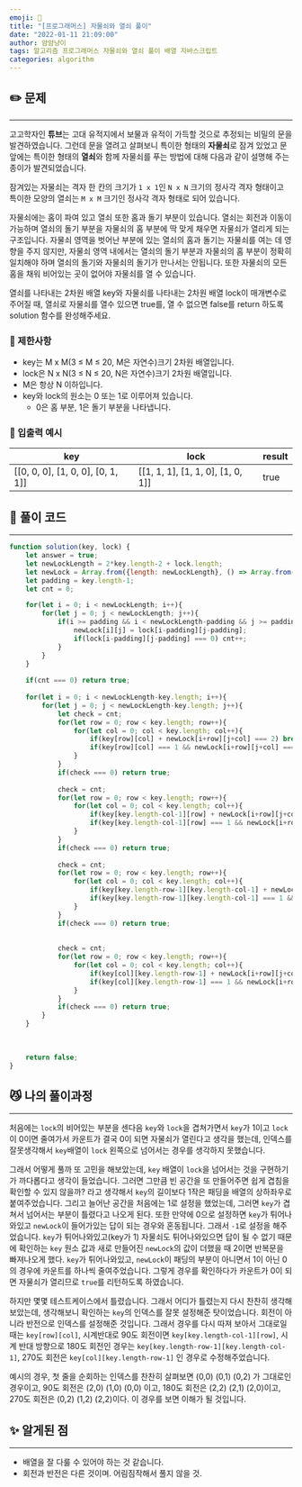 ```yaml
---
emoji: 🔐
title: "[프로그래머스] 자물쇠와 열쇠 풀이"
date: "2022-01-11 21:09:00"
author: 얌얌냥이
tags: 알고리즘 프로그래머스 자물쇠와 열쇠 풀이 배열 자바스크립트 
categories: algorithm
---
```



## **✏️** 문제
---
고고학자인 **튜브**는 고대 유적지에서 보물과 유적이 가득할 것으로 추정되는 비밀의 문을 발견하였습니다. 그런데 문을 열려고 살펴보니 특이한 형태의 **자물쇠**로 잠겨 있었고 문 앞에는 특이한 형태의 **열쇠**와 함께 자물쇠를 푸는 방법에 대해 다음과 같이 설명해 주는 종이가 발견되었습니다.

잠겨있는 자물쇠는 격자 한 칸의 크기가 `1 x 1`인 `N x N` 크기의 정사각 격자 형태이고 특이한 모양의 열쇠는 `M x M` 크기인 정사각 격자 형태로 되어 있습니다.

자물쇠에는 홈이 파여 있고 열쇠 또한 홈과 돌기 부분이 있습니다. 열쇠는 회전과 이동이 가능하며 열쇠의 돌기 부분을 자물쇠의 홈 부분에 딱 맞게 채우면 자물쇠가 열리게 되는 구조입니다. 자물쇠 영역을 벗어난 부분에 있는 열쇠의 홈과 돌기는 자물쇠를 여는 데 영향을 주지 않지만, 자물쇠 영역 내에서는 열쇠의 돌기 부분과 자물쇠의 홈 부분이 정확히 일치해야 하며 열쇠의 돌기와 자물쇠의 돌기가 만나서는 안됩니다. 또한 자물쇠의 모든 홈을 채워 비어있는 곳이 없어야 자물쇠를 열 수 있습니다.

열쇠를 나타내는 2차원 배열 key와 자물쇠를 나타내는 2차원 배열 lock이 매개변수로 주어질 때, 열쇠로 자물쇠를 열수 있으면 true를, 열 수 없으면 false를 return 하도록 solution 함수를 완성해주세요.

### **🚨** 제한사항

- key는 M x M(3 ≤ M ≤ 20, M은 자연수)크기 2차원 배열입니다.
- lock은 N x N(3 ≤ N ≤ 20, N은 자연수)크기 2차원 배열입니다.
- M은 항상 N 이하입니다.
- key와 lock의 원소는 0 또는 1로 이루어져 있습니다.
    - 0은 홈 부분, 1은 돌기 부분을 나타냅니다.

### 📌 입출력 예시

| key | lock | result |
| --- | --- | --- |
| [[0, 0, 0], [1, 0, 0], [0, 1, 1]] | [[1, 1, 1], [1, 1, 0], [1, 0, 1]] | true |

## **🤔** 풀이 코드
---

```jsx
function solution(key, lock) {
    let answer = true;
    let newLockLength = 2*key.length-2 + lock.length; 
    let newLock = Array.from({length: newLockLength}, () => Array.from({length: newLockLength}, () => -1));
    let padding = key.length-1;
    let cnt = 0;

    for(let i = 0; i < newLockLength; i++){
        for(let j = 0; j < newLockLength; j++){
            if(i >= padding && i < newLockLength-padding && j >= padding && j < newLockLength-padding){
                newLock[i][j] = lock[i-padding][j-padding];
                if(lock[i-padding][j-padding] === 0) cnt++;
            }
        }
    }
    
    if(cnt === 0) return true; 
    
    for(let i = 0; i < newLockLength-key.length; i++){
        for(let j = 0; j < newLockLength-key.length; j++){
            let check = cnt;
            for(let row = 0; row < key.length; row++){
                for(let col = 0; col < key.length; col++){
                    if(key[row][col] + newLock[i+row][j+col] === 2) break;
                    if(key[row][col] === 1 && newLock[i+row][j+col] === 0) check--;
                }
            } 
            if(check === 0) return true;
            
            check = cnt;
            for(let row = 0; row < key.length; row++){
                for(let col = 0; col < key.length; col++){
                    if(key[key.length-col-1][row] + newLock[i+row][j+col] === 2) break;
                    if(key[key.length-col-1][row] === 1 && newLock[i+row][j+col] === 0) check--;
                }
            }
            if(check === 0) return true;
            
            check = cnt;
            for(let row = 0; row < key.length; row++){
                for(let col = 0; col < key.length; col++){
                    if(key[key.length-row-1][key.length-col-1] + newLock[i+row][j+col] === 2) break;
                    if(key[key.length-row-1][key.length-col-1] === 1 && newLock[i+row][j+col] === 0) check--;
                }
            }
            if(check === 0) return true;
            
            
            check = cnt;
            for(let row = 0; row < key.length; row++){
                for(let col = 0; col < key.length; col++){
                    if(key[col][key.length-row-1] + newLock[i+row][j+col] === 2) break;
                    if(key[col][key.length-row-1] === 1 && newLock[i+row][j+col] === 0) check--;
                }
            }
            if(check === 0) return true;
        }
    }
    
    
    
    return false;
}
```

## 😼 나의 풀이과정
---

처음에는 `lock`의 비어있는 부분을 센다음 `key`와 `lock`을 겹쳐가면서 `key`가 1이고 `lock`이 0이면 줄여가서 카운트가 결국 0이 되면 자물쇠가 열린다고 생각을 했는데, 인덱스를 잘못생각해서 `key`배열이 `lock` 왼쪽으로 넘어서는 경우를 생각하지 못했습니다. 

그래서 어떻게 풀까 또 고민을 해보았는데, `key` 배열이 `lock`을 넘어서는 것을 구현하기가 까다롭다고 생각이 들었습니다. 그러면 그만큼 빈 공간을 또 만들어주면 쉽게 겹침을 확인할 수 있지 않을까? 라고 생각해서 `key`의 길이보다 1작은 패딩을 배열의 상하좌우로 붙여주었습니다. 그리고 늘어난 공간을 처음에는 1로 설정을 했었는데, 그러면 `key`가 겹쳐서 넘어서는 부분이 틀렸다고 나오게 된다. 또한 만약에 0으로 설정하면 `key`가 튀어나와있고 `newLock`이 들어가있는 답이 되는 경우와 혼동됩니다. 그래서 `-1`로 설정을 해주었습니다. `key`가 튀어나와있고(key가 1) 자물쇠도 튀어나와있으면 답이 될 수 없기 때문에 확인하는 `key` 원소 값과 새로 만들어진 `newLock`의 값이 더했을 때 2이면 반복문을 빠져나오게 했다. `key`가 튀어나와있고, `newLock`이 패딩의 부분이 아니면서 1이 아닌 0의 경우에 카운트를 하나씩 줄여주었습니다. 그렇게 경우를 확인하다가 카운트가 0이 되면 자물쇠가 열리므로 `true`를 리턴하도록 하였습니다. 

하지만 몇몇 테스트케이스에서 틀렸습니다. 그래서 어디가 틀렸는지 다시 찬찬히 생각해보았는데, 생각해보니 확인하는 `key`의 인덱스를 잘못 설정해준 탓이었습니다. 회전이 아니라 반전으로 인덱스를 설정해준 것입니다. 그래서 경우를 다시 따져 보아서 그대로일때는 `key[row][col]`, 시계반대로 90도 회전이면 `key[key.length-col-1][row]`, 시계 반대 방향으로 180도 회전인 경우는 `key[key.length-row-1][key.length-col-1]`, 270도 회전은 `key[col][key.length-row-1]` 인 경우로 수정해주었습니다. 

예시의 경우, 첫 줄을 순회하는 인덱스를 찬찬히 살펴보면 (0,0) (0,1) (0,2) 가 그대로인 경우이고, 90도 회전은 (2,0) (1,0) (0,0) 이고, 180도 회전은 (2,2) (2,1) (2,0)이고, 270도 회전은 (0,2) (1,2) (2,2)이다. 이 경우를 보면 이해가 될 것입니다.

## ✨ 알게된 점
---

- 배열을 잘 다룰 수 있어야 하는 것 같습니다.
- 회전과 반전은 다른 것이며. 어림짐작해서 풀지 않을 것.



```toc

```